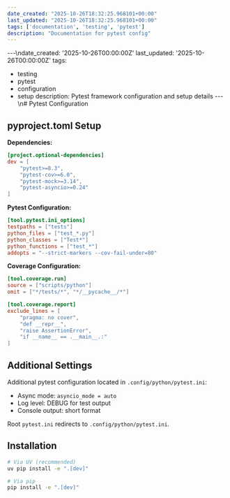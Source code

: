 ```yaml
---
date_created: "2025-10-26T18:32:25.968101+00:00"
last_updated: "2025-10-26T18:32:25.968101+00:00"
tags: ['documentation', 'testing', 'pytest']
description: "Documentation for pytest config"
---
```


---\ndate_created: '2025-10-26T00:00:00Z'
last_updated: '2025-10-26T00:00:00Z'
tags:
- testing
- pytest
- configuration
- setup
description: Pytest framework configuration and setup details
---\n# Pytest Configuration

## pyproject.toml Setup

**Dependencies:**
```toml
[project.optional-dependencies]
dev = [
    "pytest>=8.3",
    "pytest-cov>=6.0",
    "pytest-mock>=3.14",
    "pytest-asyncio>=0.24"
]
```

**Pytest Configuration:**
```toml
[tool.pytest.ini_options]
testpaths = ["tests"]
python_files = ["test_*.py"]
python_classes = ["Test*"]
python_functions = ["test_*"]
addopts = "--strict-markers --cov-fail-under=80"
```

**Coverage Configuration:**
```toml
[tool.coverage.run]
source = ["scripts/python"]
omit = ["*/tests/*", "*/__pycache__/*"]

[tool.coverage.report]
exclude_lines = [
    "pragma: no cover",
    "def __repr__",
    "raise AssertionError",
    "if __name__ == .__main__.:"
]
```

## Additional Settings

Additional pytest configuration located in `.config/python/pytest.ini`:

- Async mode: `asyncio_mode = auto`
- Log level: DEBUG for test output
- Console output: short format

Root `pytest.ini` redirects to `.config/python/pytest.ini`.

## Installation

```bash
# Via UV (recommended)
uv pip install -e ".[dev]"

# Via pip
pip install -e ".[dev]"
```
